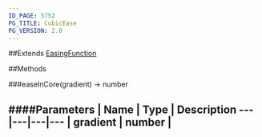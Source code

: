 ```yaml
---
ID_PAGE: 5752
PG_TITLE: CubicEase
PG_VERSION: 2.0
---
```


##Extends [EasingFunction](page.php?p=5748)


##Methods

###easeInCore(gradient) &rarr; number

####Parameters
 | Name | Type | Description
---|---|---|---
 | gradient | number | 
---
